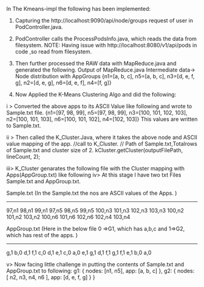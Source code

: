 In The Kmeans-impl the following has been implemented:
1.	Capturing the http://localhost:9090/api/node/groups request of user in PodController.java.
2.	PodController calls the ProcessPodsInfo.java, which reads the data from filesystem. NOTE: Having issue with http://localhost:8080/v1/api/pods in code ,so read from filesystem.

3.	Then further processed the RAW data with MapReduce.java and generated the following. Output of MapReduce.java Intermediate data-> Node distribution with AppGroups {n1=[a, b, c], n5=[a, b, c], n3=[d, e, f, g], n2=[d, e, g], n6=[d, e, f], n4=[f, g]}

4.	Now Applied the K-Means Clustering Algo and did the following: 

i > Converted the above apps to its ASCII Value like following and wrote to Sample.txt file. {n1=[97, 98, 99], n5=[97, 98, 99], n3=[100, 101, 102, 103], n2=[100, 101, 103], n6=[100, 101, 102], n4=[102, 103]} This values are written to Sample.txt.

ii > Then called the K_Cluster.Java, where it takes the above node and ASCII value mapping of the app. //call to K_Cluster. // Path of Sample.txt,Totalrows of Sample.txt and cluster size of 2. kCluster.getCluster(outputFilePath, lineCount, 2);

iii> K_Cluster genarates the following file with the Cluster mapping with Apps(AppGroup.txt) like following iv> At this stage I have two txt Files Sample.txt and AppGroup.txt.

Sample.txt (In the Sample.txt the nos are ASCII values of the Apps. )
________________________________________
97,n1
98,n1
99,n1
97,n5
98,n5
99,n5
100,n3
101,n3
102,n3
103,n3
100,n2
101,n2
103,n2
100,n6
101,n6
102,n6
102,n4
103,n4

AppGroup.txt (Here in the below file 0 =>G1, which has a,b,c and 1=>G2, which has rest of the apps. )
________________________________________
g,1 
b,0 
d,1 
f,1 
c,0 
d,1 
e,1 
c,0 
a,0 
e,1 
g,1
d,1
f,1
g,1 
f,1 
e,1 
b,0 
a,0

v> Now facing little challenge in putting the contents of Sample.txt and AppGroup.txt to following:
g1: { nodes: [n1, n5], app: [a, b, c] }, g2: { nodes: [ n2, n3, n4, n6 ], app: [d, e, f, g] } }

